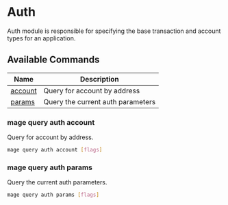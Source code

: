 # Auth

Auth module is responsible for specifying the base transaction and account types for an application.

## Available Commands

| Name                                | Description                       |
| ----------------------------------- | --------------------------------- |
| [account](#mage-query-auth-account) | Query for account by address      |
| [params](#mage-query-auth-params)   | Query the current auth parameters |

### mage query auth account

Query for account by address.

```bash
mage query auth account [flags]
```

### mage query auth params

Query the current auth parameters.

```bash
mage query auth params [flags]
```

